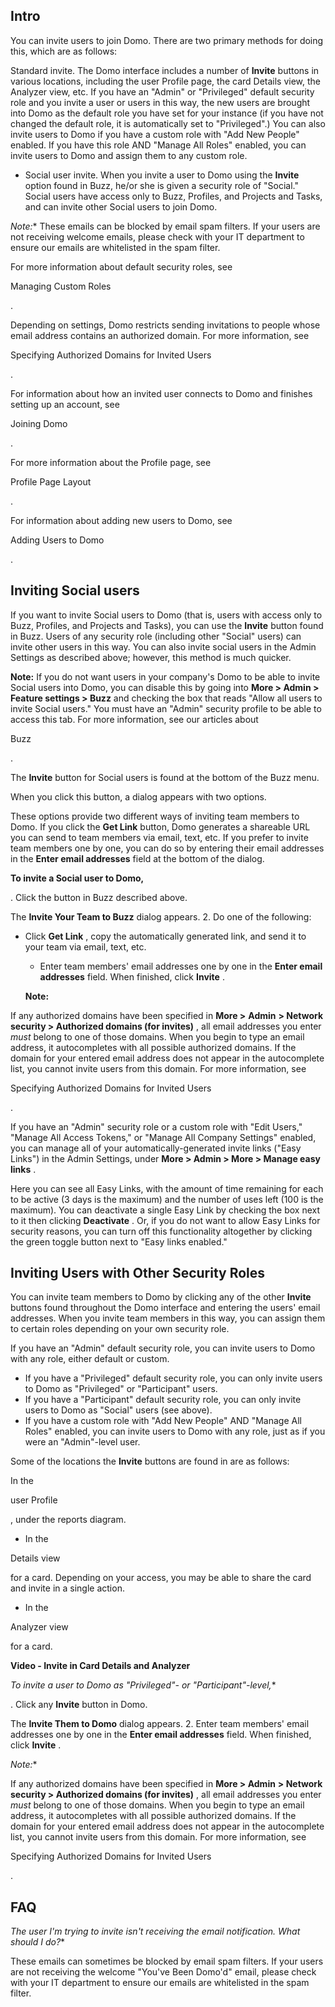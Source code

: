

Intro
-------

You can invite users to join Domo. There are two primary methods for doing this, which are as follows:

 Standard invite. The Domo interface includes a number of
 **Invite**
 buttons in various locations, including the user Profile page, the card Details view, the Analyzer view, etc. If you have an "Admin" or "Privileged" default security role and you invite a user or users in this way, the new users are brought into Domo as the default role you have set for your instance (if you have not changed the default role, it is automatically set to "Privileged".) You can also invite users to Domo if you have a custom role with "Add New People" enabled. If you have this role AND "Manage All Roles" enabled, you can invite users to Domo and assign them to any custom role.
* Social user invite. When you invite a user to Domo using the
 **Invite**
 option found in Buzz, he/or she is given a security role of "Social." Social users have access only to Buzz, Profiles, and Projects and Tasks, and can invite other Social users to join Domo.

*Note:**
 These emails can be blocked by email spam filters. If your users are not receiving welcome emails, please check with your IT department to ensure our emails are whitelisted in the spam filter.


 For more information about default security roles, see

Managing Custom Roles

.


 Depending on settings, Domo restricts sending invitations to people whose email address contains an authorized domain. For more information, see

Specifying Authorized Domains for Invited Users

.


 For information about how an invited user connects to Domo and finishes setting up an account, see

Joining Domo

.


 For more information about the Profile page, see

Profile Page Layout

.


 For information about adding new users to Domo, see

Adding Users to Domo

.


 Inviting Social users
-----------------------

If you want to invite Social users to Domo (that is, users with access only to Buzz, Profiles, and Projects and Tasks), you can use the
 **Invite**
 button found in Buzz. Users of any security role (including other "Social" users) can invite other users in this way. You can also invite social users in the Admin Settings as described above; however, this method is much quicker.


**Note:**
 If you do not want users in your company's Domo to be able to invite Social users into Domo, you can disable this by going into
 **More > Admin > Feature settings > Buzz**
 and checking the box that reads "Allow all users to invite Social users." You must have an "Admin" security profile to be able to access this tab. For more information, see our articles about

Buzz

.


 The
 **Invite**
 button for Social users is found at the bottom of the Buzz menu.

When you click this button, a dialog appears with two options.

These options provide two different ways of inviting team members to Domo. If you click the
 **Get Link**
 button, Domo generates a shareable URL you can send to team members via email, text, etc. If you prefer to invite team members one by one, you can do so by entering their email addresses in the
 **Enter email addresses**
 field at the bottom of the dialog.


**To invite a Social user to Domo,**

. Click the button in Buzz described above.


 The
 **Invite Your Team to Buzz**
 dialog appears.
2. Do one of the following:

* Click
	 **Get Link**
	 , copy the automatically generated link, and send it to your team via email, text, etc.
	* Enter team members' email addresses one by one in the
	 **Enter email addresses**
	 field. When finished, click
	 **Invite**
	 .


	**Note:**

 If any authorized domains have been specified in
	 **More >**
	**Admin**
	**> Network security > Authorized domains (for invites)**
	 , all email addresses you enter
	 *must*
	 belong to one of those domains. When you begin to type an email address, it autocompletes with all possible authorized domains. If the domain for your entered email address does not appear in the autocomplete list, you cannot invite users from this domain. For more information, see

 Specifying Authorized Domains for Invited Users

 .

If you have an "Admin" security role or a custom role with "Edit Users," "Manage All Access Tokens," or "Manage All Company Settings" enabled, you can manage all of your automatically-generated invite links ("Easy Links") in the Admin Settings, under
 **More > Admin > More > Manage easy links**
 .

Here you can see all Easy Links, with the amount of time remaining for each to be active (3 days is the maximum) and the number of uses left (100 is the maximum). You can deactivate a single Easy Link by checking the box next to it then clicking
 **Deactivate**
 . Or, if you do not want to allow Easy Links for security reasons, you can turn off this functionality altogether by clicking the green toggle button next to "Easy links enabled."


 Inviting Users with Other Security Roles
------------------------------------------

You can invite team members to Domo by clicking any of the other
 **Invite**
 buttons found throughout the Domo interface and entering the users' email addresses. When you invite team members in this way, you can assign them to certain roles depending on your own security role.

 If you have an "Admin" default security role, you can invite users to Domo with any role, either default or custom.
* If you have a "Privileged" default security role, you can only invite users to Domo as "Privileged" or "Participant" users.
* If you have a "Participant" default security role, you can only invite users to Domo as "Social" users (see above).
* If you have a custom role with "Add New People" AND "Manage All Roles" enabled, you can invite users to Domo with any role, just as if you were an "Admin"-level user.

Some of the locations the
 **Invite**
 buttons are found in are as follows:

 In the

user Profile

, under the reports diagram.
* In the

Details view

for a card. Depending on your access, you may be able to share the card and invite in a single action.
* In the

Analyzer view

for a card.


**Video - Invite in Card Details and Analyzer**

*To invite a user to Domo as "Privileged"- or "Participant"-level,**

. Click any
 **Invite**
 button in Domo.


 The
 **Invite Them to Domo**
 dialog appears.
2. Enter team members' email addresses one by one in the
 **Enter email addresses**
 field. When finished, click
 **Invite**
 .

*Note:**


 If any authorized domains have been specified in
 **More > Admin**
**> Network security > Authorized domains (for invites)**
 , all email addresses you enter
 *must*
 belong to one of those domains. When you begin to type an email address, it autocompletes with all possible authorized domains. If the domain for your entered email address does not appear in the autocomplete list, you cannot invite users from this domain. For more information, see

Specifying Authorized Domains for Invited Users

.

FAQ
-----

*The user I'm trying to invite isn't receiving the email notification. What should I do?**


 These emails can sometimes be blocked by email spam filters. If your users are not receiving the welcome "You've Been Domo'd" email, please check with your IT department to ensure our emails are whitelisted in the spam filter.

